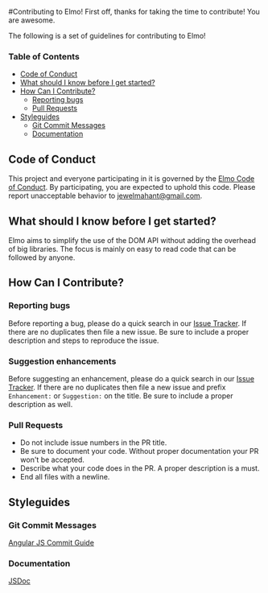 #Contributing to Elmo!
First off, thanks for taking the time to contribute! You are awesome.

The following is a set of guidelines for contributing to Elmo!

### Table of Contents
* [Code of Conduct](#code-of-conduct)
* [What should I know before I get started?](#what-should-i-know-before-i-get-started?)
* [How Can I Contribute?](#how-can-i-contribute?)
  * [Reporting bugs](#reporting-bugs)
  * [Pull Requests](#pull-requests)
* [Styleguides](#styleguides)
  * [Git Commit Messages](#git-commit-messages)
  * [Documentation](#documentation)

## Code of Conduct
This project and everyone participating in it is governed by the [Elmo Code of Conduct](https://github.com/lap00zza/elmo/blob/master/CODE_OF_CONDUCT.md). By participating, you are expected to uphold this code. Please report unacceptable behavior to jewelmahant@gmail.com. 

## What should I know before I get started?
Elmo aims to simplify the use of the DOM API without adding the overhead of big libraries. The focus is mainly on easy to read code that can be followed by anyone.

## How Can I Contribute?
### Reporting bugs
Before reporting a bug, please do a quick search in our [Issue Tracker](https://github.com/lap00zza/elmo/issues). If there are no duplicates then file a new issue. Be sure to include a proper description and steps to reproduce the issue.

### Suggestion enhancements
Before suggesting an enhancement, please do a quick search in our [Issue Tracker](https://github.com/lap00zza/elmo/issues). If there are no duplicates then file a new issue and prefix `Enhancement:` or `Suggestion:` on the title. Be sure to include a proper description as well.

### Pull Requests
* Do not include issue numbers in the PR title.
* Be sure to document your code. Without proper documentation your PR won't be accepted.
* Describe what your code does in the PR. A proper description is a must.
* End all files with a newline.

## Styleguides
### Git Commit Messages
[Angular JS Commit Guide](https://github.com/angular/angular.js/blob/master/CONTRIBUTING.md#commit)
### Documentation
[JSDoc](http://usejsdoc.org/)
